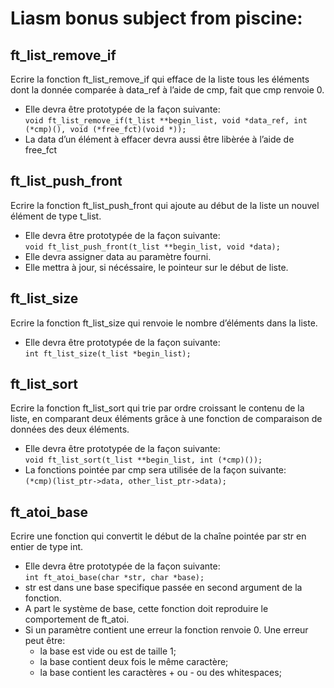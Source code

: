 # Liasm bonus subject from piscine:

## ft_list_remove_if

Ecrire la fonction ft_list_remove_if qui efface de la liste tous les éléments dont la donnée comparée à data_ref à l’aide de cmp, fait que cmp renvoie 0.
- Elle devra être prototypée de la façon suivante:  
`void ft_list_remove_if(t_list **begin_list, void *data_ref, int (*cmp)(), void (*free_fct)(void *));`
- La data d’un élément à effacer devra aussi être libèrée à l’aide de free_fct

## ft_list_push_front

Ecrire la fonction ft_list_push_front qui ajoute au début de la liste un nouvel élément de type t_list.
- Elle devra être prototypée de la façon suivante:  
`void ft_list_push_front(t_list **begin_list, void *data);`
- Elle devra assigner data au paramètre fourni.
- Elle mettra à jour, si nécéssaire, le pointeur sur le début de liste.

## ft_list_size

Ecrire la fonction ft_list_size qui renvoie le nombre d’éléments dans la liste.
- Elle devra être prototypée de la façon suivante:  
`int ft_list_size(t_list *begin_list);`

## ft_list_sort

Ecrire la fonction ft_list_sort qui trie par ordre croissant le contenu de la liste, en comparant deux éléments grâce à une fonction de comparaison de données des deux éléments.
- Elle devra être prototypée de la façon suivante:  
`void ft_list_sort(t_list **begin_list, int (*cmp)());`
- La fonctions pointée par cmp sera utilisée de la façon suivante:  
`(*cmp)(list_ptr->data, other_list_ptr->data);`

## ft_atoi_base

Ecrire une fonction qui convertit le début de la chaîne pointée par str en entier de type int.
- Elle devra être prototypée de la façon suivante:  
`int ft_atoi_base(char *str, char *base);`
- str est dans une base specifique passée en second argument de la fonction.
- A part le système de base, cette fonction doit reproduire le comportement de ft_atoi.
- Si un paramètre contient une erreur la fonction renvoie 0. Une erreur peut être:
  - la base est vide ou est de taille 1;
  - la base contient deux fois le même caractère;
  - la base contient les caractères + ou - ou des whitespaces;